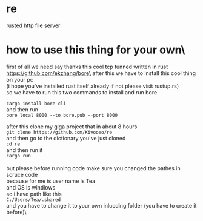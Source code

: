 # re
rusted http file server

# how to use this thing for your own\

first of all we need say thanks this cool tcp tunned written in rust https://github.com/ekzhang/bore\
after this we have to install this cool thing on your pc \
(i hope you've installed rust itself already if not please visit rustup.rs)\
so we have to run this two commands to install and run bore

`cargo install bore-cli`\
and then run\
`bore local 8000 --to bore.pub --port 8000`


after this clone my giga project that in about 8 hours\
`git clone https://github.com/Kivooeo/re`\
and then go to the dictionary you've just cloned \
`cd re`\
and then run it \
`cargo run`\
\
but please before running code make sure you changed the pathes in soruce code\
because for me is user name is Tea\
and OS is windiows\
so i have path like this\
`C:/Users/Tea/.shared`\
and you have to change it to your own inlucding folder (you have to create it before)\

